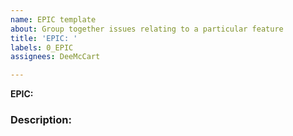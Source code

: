 ```yaml
---
name: EPIC template
about: Group together issues relating to a particular feature
title: 'EPIC: '
labels: 0_EPIC
assignees: DeeMcCart

---
```


**EPIC:**  

### Description:
